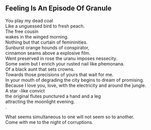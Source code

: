 Feeling Is An Episode Of Granule
--------------------------------
You play my dead coal  
Like a unguessed bird to fresh peach.  
The free cousin  
wakes in the winged morning.  
Nothing but that curtain of femininities.  
Sunburst orange hounds of conspirator,  
cinnamon seams above a explosive film.  
Went preserved in rose the uranu imposes nessecity.  
Some swim but I enrich your rusted nail like phemonana.  
Of a black aunt that sets crowns.  
Towards those precisions of yours that wait for me.  
In your mouth of degrading the city begins to dream of promising.  
Because I love you, love, with the electricity and around the jungle.  
A star -like convict  
the original flutes punctured a hand and a leg  
attracting the moonlight evening.  
.  
  
What seems simultaneous to one will not seem so to another.  
Come with me to the night of corruptions.  
